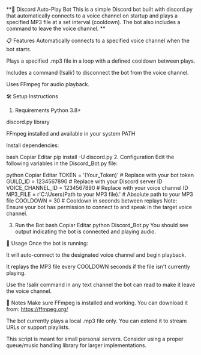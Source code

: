 **🎵 Discord Auto-Play Bot
This is a simple Discord bot built with discord.py that automatically connects to a voice channel on startup and plays a specified MP3 file at a set interval (cooldown). The bot also includes a command to leave the voice channel.
**

📋 Features
Automatically connects to a specified voice channel when the bot starts.

Plays a specified .mp3 file in a loop with a defined cooldown between plays.

Includes a command (!salir) to disconnect the bot from the voice channel.

Uses FFmpeg for audio playback.

🛠 Setup Instructions
1. Requirements
Python 3.8+

discord.py library

FFmpeg installed and available in your system PATH

Install dependencies:

bash
Copiar
Editar
pip install -U discord.py
2. Configuration
Edit the following variables in the Discord_Bot.py file:

python
Copiar
Editar
TOKEN = '(Your_Token)'  # Replace with your bot token
GUILD_ID = 1234567890   # Replace with your Discord server ID
VOICE_CHANNEL_ID = 1234567890  # Replace with your voice channel ID
MP3_FILE = r'C:\Users\(Path to your MP3 file).'  # Absolute path to your MP3 file
COOLDOWN = 30  # Cooldown in seconds between replays
Note: Ensure your bot has permission to connect to and speak in the target voice channel.

3. Run the Bot
bash
Copiar
Editar
python Discord_Bot.py
You should see output indicating the bot is connected and playing audio.

🧠 Usage
Once the bot is running:

It will auto-connect to the designated voice channel and begin playback.

It replays the MP3 file every COOLDOWN seconds if the file isn't currently playing.

Use the !salir command in any text channel the bot can read to make it leave the voice channel.

📌 Notes
Make sure FFmpeg is installed and working. You can download it from: https://ffmpeg.org/

The bot currently plays a local .mp3 file only. You can extend it to stream URLs or support playlists.

This script is meant for small personal servers. Consider using a proper queue/music handling library for larger implementations.
